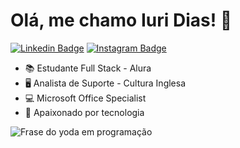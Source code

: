 # Olá, me chamo Iuri Dias! 👋
[![Linkedin Badge](https://img.shields.io/badge/-LinkedIn-blue?style=flat&logo=LinkedIn&logoColor=white)](https://br.linkedin.com/in/iuridias-) [![Instagram Badge](https://img.shields.io/badge/-Instagram-C13584?style=flat&logo=Instagram&logoColor=white)](https://www.instagram.com/iuriidias/)
- 📚 Estudante Full Stack - Alura
- 🖥️ Analista de Suporte - Cultura Inglesa
- 💻  Microsoft Office Specialist
- 📱 Apaixonado por tecnologia

![Frase do yoda em programação](https://cdn.rawgit.com/iuridias/iuridias/master/img/yoda.svg)
